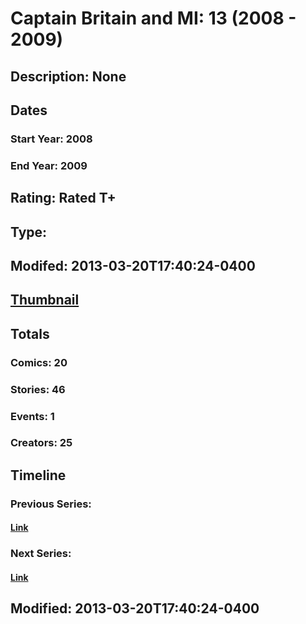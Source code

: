 # Captain Britain and MI: 13 (2008 - 2009)
## Description: None
## Dates
### Start Year: 2008
### End Year: 2009
## Rating: Rated T+
## Type: 
## Modifed: 2013-03-20T17:40:24-0400
## [Thumbnail](http://i.annihil.us/u/prod/marvel/i/mg/f/20/514a2c2ecdf8e.jpg)
## Totals
### Comics: 20
### Stories: 46
### Events: 1
### Creators: 25
## Timeline
### Previous Series: 
#### [Link]()
### Next Series: 
#### [Link]()
## Modified: 2013-03-20T17:40:24-0400
